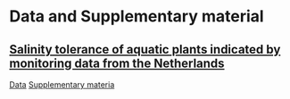 # Data and Supplementary material<br />
## [Salinity tolerance of aquatic plants indicated by monitoring data from the Netherlands](https://doi.org/10.1016/j.aquabot.2019.103129)<br />
[Data](https://github.com/snwikaij/Data/blob/main/Aquatic_Botany_Kaijser_et_al._2019.csv)
[Supplementary materia](https://github.com/snwikaij/Data/blob/main/Aquatic_Botany_Kaijser_et_al._2019_Supplementary_information.docx)
